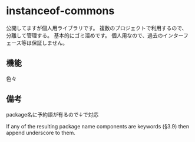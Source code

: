 instanceof-commons
======================

公開してますが個人用ライブラリです。
複数のプロジェクトで利用するので、分離して管理する。
基本的にゴミ溜めです。
個人用なので、過去のインターフェース等は保証しません。

機能
------
色々


備考
------
package名に予約語が有るので↓で対応

If any of the resulting package name components are keywords (§3.9) then append underscore to them.
